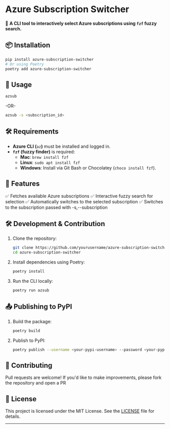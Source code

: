 # Azure Subscription Switcher

🔹 **A CLI tool to interactively select Azure subscriptions using **`fzf`** fuzzy search.**

## 📦 Installation

```sh
pip install azure-subscription-switcher
# Or using Poetry
poetry add azure-subscription-switcher
```

## 🚀 Usage

```sh
azsub
```
-OR-
```sh
azsub -s <subscription_id>
```

## 🛠 Requirements

- **Azure CLI (**`az`**)** must be installed and logged in.
- **`fzf` (fuzzy finder)** is required:
  - **Mac**: `brew install fzf`
  - **Linux**: `sudo apt install fzf`
  - **Windows**: Install via Git Bash or Chocolatey (`choco install fzf`).

## 🧰 Features

✅ Fetches available Azure subscriptions
✅ Interactive fuzzy search for selection 
✅ Automatically switches to the selected subscription
✅ Switches to the subscription passed with -s,--subscription

## 🛠 Development & Contribution

1. Clone the repository:
   ```sh
   git clone https://github.com/yourusername/azure-subscription-switcher.git
   cd azure-subscription-switcher
   ```
2. Install dependencies using Poetry:
   ```sh
   poetry install
   ```
3. Run the CLI locally:
   ```sh
   poetry run azsub
   ```

## 📤 Publishing to PyPI

1. Build the package:
   ```sh
   poetry build
   ```
2. Publish to PyPI:
   ```sh
   poetry publish --username <your-pypi-username> --password <your-pypi-password>
   ```

## 🤝 Contributing

Pull requests are welcome! If you'd like to make improvements, please fork the repository and open a PR


## 📄 License

This project is licensed under the MIT License. See the [LICENSE](LICENSE) file for details.


---


